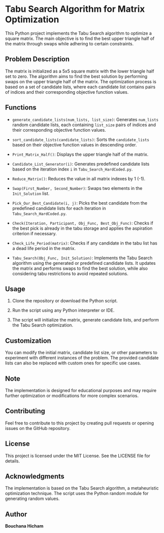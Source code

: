 # Tabu Search Algorithm for Matrix Optimization

This Python project implements the Tabu Search algorithm to optimize a square matrix. The main objective is to find the best upper triangle half of the matrix through swaps while adhering to certain constraints.

## Problem Description

The matrix is initialized as a 5x5 square matrix with the lower triangle half set to zero. The algorithm aims to find the best solution by performing swaps on the upper triangle half of the matrix. The optimization process is based on a set of candidate lists, where each candidate list contains pairs of indices and their corresponding objective function values.

## Functions

- `generate_candidate_lists(num_lists, list_size)`: Generates `num_lists` random candidate lists, each containing `list_size` pairs of indices and their corresponding objective function values.

- `sort_candidate_lists(candidate_lists)`: Sorts the `candidate_lists` based on their objective function values in descending order.

- `Print_Matrix_Half()`: Displays the upper triangle half of the matrix.

- `Candidate_List_Generator(i)`: Generates predefined candidate lists based on the iteration index `i` in `Tabu_Search_HardCoded.py`.

- `Reduce_Matrix()`: Reduces the value in all matrix indexes by 1 (-1).

- `Swap(First_Number, Second_Number)`: Swaps two elements in the `Init_Solution` list.

- `Pick_Our_Best_Candidate(i, j)`: Picks the best candidate from the predefined candidate lists for each iteration in `Tabu_Search_HardCoded.py`.

- `Check(Iteration, Participant, Obj_Func, Best_Obj_Func)`: Checks if the best pick is already in the tabu storage and applies the aspiration criterion if necessary.

- `Check_Life_Period(matrix)`: Checks if any candidate in the tabu list has a dead life period in the matrix.

- `Tabu_Search(Obj_Func, Init_Solution)`: Implements the Tabu Search algorithm using the generated or predefined candidate lists. It updates the matrix and performs swaps to find the best solution, while also considering tabu restrictions to avoid repeated solutions.

## Usage

1. Clone the repository or download the Python script.

2. Run the script using any Python interpreter or IDE.

3. The script will initialize the matrix, generate candidate lists, and perform the Tabu Search optimization.

## Customization

You can modify the initial matrix, candidate list size, or other parameters to experiment with different instances of the problem. The provided candidate lists can also be replaced with custom ones for specific use cases.

## Note

The implementation is designed for educational purposes and may require further optimization or modifications for more complex scenarios.

## Contributing

Feel free to contribute to this project by creating pull requests or opening issues on the GitHub repository.

## License

This project is licensed under the MIT License. See the LICENSE file for details.

## Acknowledgments

The implementation is based on the Tabu Search algorithm, a metaheuristic optimization technique.
The script uses the Python random module for generating random values.

## Author

**Bouchana Hicham**

